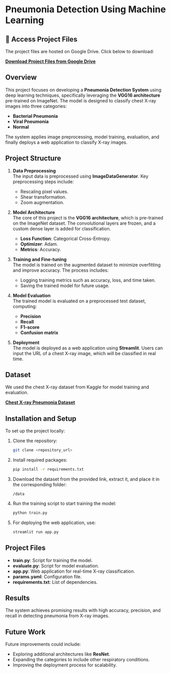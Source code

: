 # Pneumonia Detection Using Machine Learning

## 🔗 Access Project Files  
The project files are hosted on Google Drive. Click below to download:  

**[Download Project Files from Google Drive](https://drive.google.com/drive/folders/1lRq28cJXA_E6HXrrWo9N24NZqwsYjzOP?usp=sharing)**  

## Overview
This project focuses on developing a **Pneumonia Detection System** using deep learning techniques, specifically leveraging the **VGG16 architecture** pre-trained on ImageNet. The model is designed to classify chest X-ray images into three categories:
- **Bacterial Pneumonia**
- **Viral Pneumonia**
- **Normal**

The system applies image preprocessing, model training, evaluation, and finally deploys a web application to classify X-ray images.

## Project Structure
1. **Data Preprocessing**  
   The input data is preprocessed using **ImageDataGenerator**. Key preprocessing steps include:
   - Rescaling pixel values.
   - Shear transformation.
   - Zoom augmentation.

2. **Model Architecture**  
   The core of this project is the **VGG16 architecture**, which is pre-trained on the ImageNet dataset. The convolutional layers are frozen, and a custom dense layer is added for classification.
   - **Loss Function**: Categorical Cross-Entropy.
   - **Optimizer**: Adam.
   - **Metrics**: Accuracy.

3. **Training and Fine-tuning**  
   The model is trained on the augmented dataset to minimize overfitting and improve accuracy. The process includes:
   - Logging training metrics such as accuracy, loss, and time taken.
   - Saving the trained model for future usage.

4. **Model Evaluation**  
   The trained model is evaluated on a preprocessed test dataset, computing:
   - **Precision**
   - **Recall**
   - **F1-score**
   - **Confusion matrix**

5. **Deployment**  
   The model is deployed as a web application using **Streamlit**. Users can input the URL of a chest X-ray image, which will be classified in real time.

## Dataset
We used the chest X-ray dataset from Kaggle for model training and evaluation.

**[Chest X-ray Pneumonia Dataset](https://www.kaggle.com/datasets/paultimothymooney/chest-xray-pneumonia)**

## Installation and Setup
To set up the project locally:

1. Clone the repository:
    ```bash
    git clone <repository_url>
    ```
2. Install required packages:
    ```bash
    pip install -r requirements.txt
    ```
3. Download the dataset from the provided link, extract it, and place it in the corresponding folder:
    ```
    /data
    ```
4. Run the training script to start training the model:
    ```bash
    python train.py
    ```
5. For deploying the web application, use:
    ```bash
    streamlit run app.py
    ```

## Project Files
- **train.py**: Script for training the model.
- **evaluate.py**: Script for model evaluation.
- **app.py**: Web application for real-time X-ray classification.
- **params.yaml**: Configuration file.
- **requirements.txt**: List of dependencies.
  
## Results
The system achieves promising results with high accuracy, precision, and recall in detecting pneumonia from X-ray images.

## Future Work
Future improvements could include:
- Exploring additional architectures like **ResNet**.
- Expanding the categories to include other respiratory conditions.
- Improving the deployment process for scalability.
